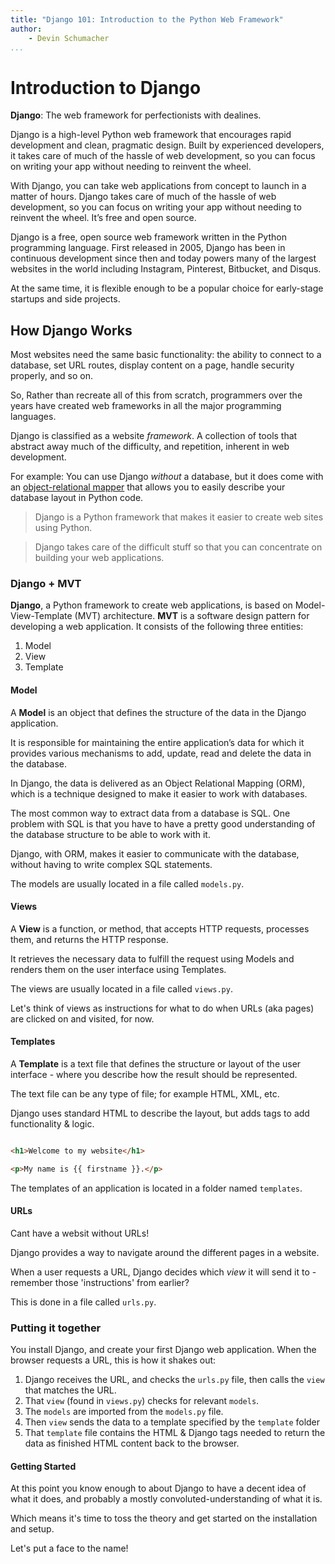```yaml
---
title: "Django 101: Introduction to the Python Web Framework"
author:
	- Devin Schumacher
...
```


# Introduction to Django

**Django**: The web framework for perfectionists with dealines.

Django is a high-level Python web framework that encourages rapid development and clean, pragmatic design. Built by experienced developers, it takes care of much of the hassle of web development, so you can focus on writing your app without needing to reinvent the wheel.

With Django, you can take web applications from concept to launch in a matter of hours. Django takes care of much of the hassle of web development, so you can focus on writing your app without needing to reinvent the wheel. It’s free and open source.

Django is a free, open source web framework written in the Python programming language. First released in 2005, Django has been in continuous development since then and today powers many of the largest websites in the world including Instagram, Pinterest, Bitbucket, and Disqus.

At the same time, it is flexible enough to be a popular choice for early-stage startups and side projects.

## How Django Works

Most websites need the same basic functionality: the ability to connect to a database, set URL routes, display content on a page, handle security properly, and so on. 

So, Rather than recreate all of this from scratch, programmers over the years have created web frameworks in all the major programming languages.

Django is classified as a website *framework*. A collection of tools that abstract away much of the difficulty, and repetition, inherent in web development.

For example: You can use Django *without* a database, but it does come with an [object-relational mapper](https://en.wikipedia.org/wiki/Object-relational_mapping) that allows you to easily describe your database layout in Python code.

> Django is a Python framework that makes it easier to create web sites using Python.

> Django takes care of the difficult stuff so that you can concentrate on building your web applications.

### Django + MVT

**Django**, a Python framework to create web applications, is based on Model-View-Template (MVT) architecture. **MVT** is a software design pattern for developing a web application. It consists of the following three entities:

1.  Model
2.  View
3.  Template

#### Model

A **Model** is an object that defines the structure of the data in the Django application.

It is responsible for maintaining the entire application’s data for which it provides various mechanisms to add, update, read and delete the data in the database.

In Django, the data is delivered as an Object Relational Mapping (ORM), which is a technique designed to make it easier to work with databases.

The most common way to extract data from a database is SQL. One problem with SQL is that you have to have a pretty good understanding of the database structure to be able to work with it.

Django, with ORM, makes it easier to communicate with the database, without having to write complex SQL statements.

The models are usually located in a file called `models.py`.

#### Views

A **View** is a function, or method, that accepts HTTP requests, processes them, and returns the HTTP response.

It retrieves the necessary data to fulfill the request using Models and renders them on the user interface using Templates.

The views are usually located in a file called `views.py`.

Let's think of views as instructions for what to do when URLs (aka pages) are clicked on and visited, for now.

#### Templates

A **Template** is a text file that defines the structure or layout of the user interface - where you describe how the result should be represented. 

The text file can be any type of file; for example HTML, XML, etc.

Django uses standard HTML to describe the layout, but adds tags to add functionality & logic.

```html

<h1>Welcome to my website</h1>

<p>My name is {{ firstname }}.</p>

```

The templates of an application is located in a folder named `templates`.

#### URLs

Cant have a websit without URLs!

Django provides a way to navigate around the different pages in a website.

When a user requests a URL, Django decides which _view_ it will send it to - remember those 'instructions' from earlier?

This is done in a file called `urls.py`.

### Putting it together

You install Django, and create your first Django web application. When the browser requests a URL, this is how it shakes out:

1.  Django receives the URL, and checks the `urls.py` file, then calls the `view` that matches the URL.
2.  That `view` (found in `views.py`) checks for relevant `models`.
3.  The `models` are imported from the `models.py` file.
4.  Then `view` sends the data to a template specified by the `template` folder
5.  That `template` file contains the HTML & Django tags needed to return the data as finished HTML content back to the browser.


#### Getting Started

At this point you know enough to about Django to have a decent idea of what it does, and probably a mostly convoluted-understanding of what it is.

Which means it's time to toss the theory and get started on the installation and setup. 

Let's put a face to the name!





